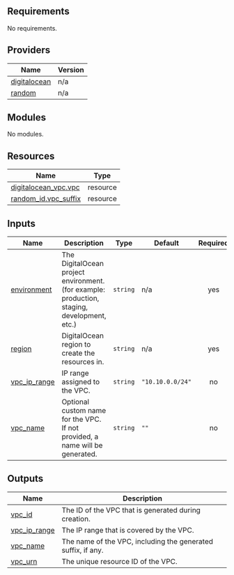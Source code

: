 ## Requirements

No requirements.

## Providers

| Name | Version |
|------|---------|
| <a name="provider_digitalocean"></a> [digitalocean](#provider\_digitalocean) | n/a |
| <a name="provider_random"></a> [random](#provider\_random) | n/a |

## Modules

No modules.

## Resources

| Name | Type |
|------|------|
| [digitalocean_vpc.vpc](https://registry.terraform.io/providers/digitalocean/digitalocean/latest/docs/resources/vpc) | resource |
| [random_id.vpc_suffix](https://registry.terraform.io/providers/hashicorp/random/latest/docs/resources/id) | resource |

## Inputs

| Name | Description | Type | Default | Required |
|------|-------------|------|---------|:--------:|
| <a name="input_environment"></a> [environment](#input\_environment) | The DigitalOcean project environment. (for example: production, staging, development, etc.) | `string` | n/a | yes |
| <a name="input_region"></a> [region](#input\_region) | DigitalOcean region to create the resources in. | `string` | n/a | yes |
| <a name="input_vpc_ip_range"></a> [vpc\_ip\_range](#input\_vpc\_ip\_range) | IP range assigned to the VPC. | `string` | `"10.10.0.0/24"` | no |
| <a name="input_vpc_name"></a> [vpc\_name](#input\_vpc\_name) | Optional custom name for the VPC. If not provided, a name will be generated. | `string` | `""` | no |

## Outputs

| Name | Description |
|------|-------------|
| <a name="output_vpc_id"></a> [vpc\_id](#output\_vpc\_id) | The ID of the VPC that is generated during creation. |
| <a name="output_vpc_ip_range"></a> [vpc\_ip\_range](#output\_vpc\_ip\_range) | The IP range that is covered by the VPC. |
| <a name="output_vpc_name"></a> [vpc\_name](#output\_vpc\_name) | The name of the VPC, including the generated suffix, if any. |
| <a name="output_vpc_urn"></a> [vpc\_urn](#output\_vpc\_urn) | The unique resource ID of the VPC. |
